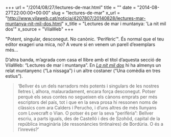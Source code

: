 +++
url = "/2014/08/27/lectures-de-mar.html"
title = ""
date = "2014-08-27T22:00:00+00:00"
slug = "lectures-de-mar"
x_url = "http://www.vilaweb.cat/noticia/4207807/20140828/lectures-mar-muntanya-nit-mil-dos.html"
x_title = "Lectures de mar i muntanya: 'La nit mil dos'"
x_source = "VilaWeb"
+++

"Potent, singular, desconegut. No canònic. ‘Perifèric’". És normal que el teu editor exageri una mica, no? A veure si en venem un parell d’exemplars més…

D’altra banda, m’agrada com casa el llibre amb el títol d’aquesta secció de VilaWeb: “Lectures de mar i muntanya”. En [*La nit mil dos*](http://carlesbellver.net/llibres/lanitmildos) hi ha almenys un relat muntanyenc (“La nissaga”) i un altre costaner (“Una comèdia en tres estius”).

> ‘Bellver és un dels narradors més potents i singulars de les nostres lletres i, alhora, malauradament, encara força desconegut. Potser perquè els seus contes no segueixen els cànons emprats per més escriptors del país, tot i que en la seva prosa hi ressonen noms de clàssics com ara Calders i Perucho, i d’uns altres de més llunyans com Lovecraft o Vian. O potser és per la seva “perifèria”: Bellver escriu, a parts iguals, des de Castelló i des de Szohôd, capital de la república imaginària (de ressonàncies tintinaires) de Bordúria. O és a l’inrevés?’
